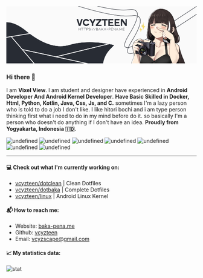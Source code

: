 <kbd>
<img src="banner.png" />
</kbd>

### Hi there 👋

I am **Vixel View**. I am student and designer have experienced in **Android Developer And Android Kernel Developer**. **Have Basic Skilled in Docker, Html, Python, Kotlin, Java, Css, Js, and C.** sometimes I'm a lazy person who is told to do a job I don't like. I like hitori bochi and i am type person thinking first what i need to do in my mind before do it. so basically I'm a person who doesn't do anything if I don't have an idea. **Proudly from Yogyakarta, Indonesia 🇮🇩**.

<img alt="undefined" src="https://img.shields.io/badge/python-color?color=ACB0D0&style=for-the-badge&logo=python&labelColor=1A1B26" width="70"></a>
<img alt="undefined" src="https://img.shields.io/badge/kotlin-color?color=ACB0D0&style=for-the-badge&logo=kotlin&labelColor=1A1B26" width="70"></a>
<img alt="undefined" src="https://img.shields.io/badge/java-color?color=ACB0D0&style=for-the-badge&logo=java&labelColor=1A1B26" width="62"></a>
<img alt="undefined" src="https://img.shields.io/badge/html-color?color=ACB0D0&style=for-the-badge&logo=html5&labelColor=1A1B26" width="66"></a>
<img alt="undefined" src="https://img.shields.io/badge/css-color?color=ACB0D0&style=for-the-badge&logo=css3&labelColor=1A1B26" width="58"></a>
<img alt="undefined" src="https://img.shields.io/badge/js-color?color=ACB0D0&style=for-the-badge&logo=JavaScript&labelColor=1A1B26" width="52"></a>
<img alt="undefined" src="https://img.shields.io/badge/c-color?color=ACB0D0&style=for-the-badge&logo=C&labelColor=1A1B26" width="48"></a>

---

#### 💻 Check out what I'm currently working on:
 * [vcyzteen/dotclean](https://github.com/vcyzteen/dotclean.git) | Clean Dotfiles
 * [vcyzteen/dotbaka](https://github.com/vcyzteen/dotbaka.git) | Complete Dotfiles
 * [vcyzteen/linux](https://github.com/vcyzteen/linux.git) | Android Linux Kernel

#### 📬 How to reach me:
 * Website: [baka-pena.me](https://baka-pena.me)
 * Github: [vcyzteen](https://github.com/vcyzteen)
 * Email: vcyzscape@gmail.com

#### 📈 My statistics data:
![stat](https://github-readme-stats.vercel.app/api?username=vcyzteen&&show_icons=true&&custom_title=Vcyzteen-Github-Stats&&hide_border=boolean&&theme=tokyonight)

